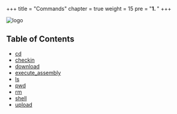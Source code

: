 +++
title = "Commands"
chapter = true
weight = 15
pre = "<b>1. </b>"
+++

![logo](/agents/arachne/arachne.svg?width=100px)

## Table of Contents

  * [cd](/agents/arachne/commands/cd/)
  * [checkin](/agents/arachne/commands/checkin/)
  * [download](/agents/arachne/commands/download/)
  * [execute_assembly](/agents/arachne/commands/execute_assembly/)
  * [ls](/agents/arachne/commands/ls/)
  * [pwd](/agents/arachne/commands/pwd/)
  * [rm](/agents/arachne/commands/rm/)
  * [shell](/agents/arachne/commands/shell/)
  * [upload](/agents/arachne/commands/upload/)
